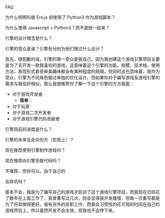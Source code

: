 FAQ

为什么明明叫做 Era.js 却使用了 Python3 作为游戏脚本？

为什么使用 Javascript + Python3？而不是统一起来？

引擎的设计理念是什么？

引擎的受众是谁？引擎有分别为他们做过什么设计？

首先，很抱歉的说，引擎的第一受众是我自己，因为我创建这个游戏引擎项目主要是为了去开发一款我喜欢的游戏。这意味着这个引擎的功能，规模，技术栈，使用方法，表现形式甚至审美趣味都会有某种程度的局限。但同时这也意味着，我作为受众，引擎为不同角色做过单独的优化设计。而如果你对于编写游戏及游戏引擎的需求与我恰好相似，那么我很推荐你了解一下这个引擎的方方面面：

-   对于游戏开发者
    -   **简单**：
-   对于玩家
-   对于游戏二次开发者
-   对于游戏引擎代码贡献者

引擎目前的进度是什么？

引擎的未来会走向何方（宏观上）？

现在推荐使用引擎制作游戏吗？

现在推荐向引擎贡献代码吗？

不推荐，但你可以。由于自己的

会弃坑吗？

基本不会，我是为了编写自己的游戏才启动了这个游戏引擎项目，而我现在已经花了数年在上面工作了，我曾重写过几次，则会显得我开发缓慢，但每一次重写都是为了将其做得更好。我有另外的全职工作，而我会习惯性的花可观的时间在自己的游戏项目上，所以虽然开发不会太快，但我也不会停下来。